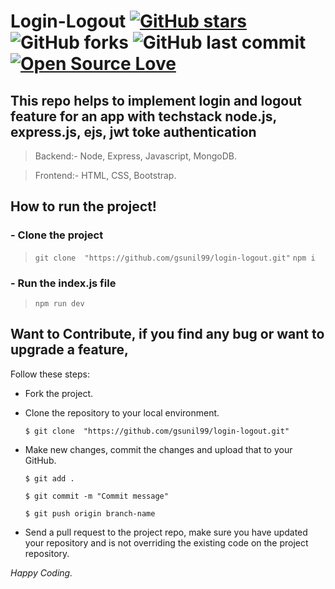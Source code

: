 # Login-Logout [![GitHub stars](https://img.shields.io/github/stars/gsunil99/login-logout?style=social)](https://github.com/login?return_to=%2Fgsunil99%login-logout) ![GitHub forks](https://img.shields.io/github/forks/gsunil99/login-logout?style=social) ![GitHub last commit](https://img.shields.io/github/last-commit/gsunil99/login-logout) [![Open Source Love](https://badges.frapsoft.com/os/v2/open-source.svg?v=103)](https://github.com/gsunil99/login-logout)

## This repo helps to implement login and logout feature for an app with techstack node.js, express.js, ejs, jwt toke authentication
> Backend:- Node, Express, Javascript, MongoDB.

> Frontend:- HTML, CSS, Bootstrap.

## How to run the project!
### - Clone the project
> ``` git clone  "https://github.com/gsunil99/login-logout.git" ```
> ``` npm i ```
### - Run the index.js file
> ``` npm run dev ```

 ## Want to Contribute, if you find any bug or want to upgrade a feature,
Follow these steps:
- Fork the project.
- Clone the repository to your local environment.

    ```$ git clone  "https://github.com/gsunil99/login-logout.git" ```
    
- Make new changes, commit the changes and upload that to your GitHub.

    `$ git add .`
    
    `$ git commit -m "Commit message" `
    
    `$ git push origin branch-name`
    
- Send a pull request to the project repo, make sure you have updated your repository and is not overriding the existing code on the project repository.

_Happy Coding._
